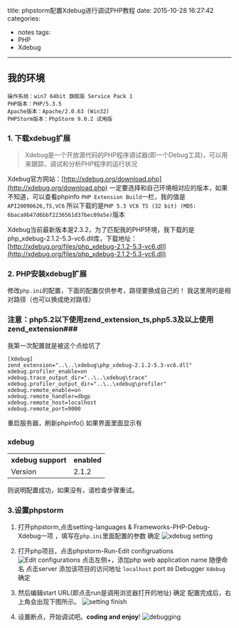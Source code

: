 title: phpstorm配置Xdebug进行调试PHP教程
date: 2015-10-28 16:27:42
categories:
- notes
tags:
- PHP
- Xdebug
---

## 我的环境



	操作系统：win7 64bit 旗舰版 Service Pack 1
	PHP版本：PHP/5.3.5
	Apache版本：Apache/2.0.63 (Win32) 
	PHPStorm版本：PhpStorm 9.0.2 试用版

### 1. 下载xdebug扩展
>Xdebug是一个开放源代码的PHP程序调试器(即一个Debug工具)，可以用来跟踪，调试和分析PHP程序的运行状况

Xdebug官方网站：[http://xdebug.org/download.php](http://xdebug.org/download.php)
一定要选择和自己环境相对应的版本，如果不知道，可以查看phpinfo `PHP Extension Build`一栏，我的值是`API20090626,TS,VC6`
所以下载的是`PHP 5.3 VC6 TS (32 bit) (MD5: 6baca9b47d6bbf2236561d37bec09a5e)`版本

Xdebug当前最新版本是2.3.2，为了匹配我的PHP环境，我下载的是php_xdebug-2.1.2-5.3-vc6.dll库，下载地址：[http://xdebug.org/files/php_xdebug-2.1.2-5.3-vc6.dll](http://xdebug.org/files/php_xdebug-2.1.2-5.3-vc6.dll)

### 2. PHP安装xdebug扩展

修改`php.ini`的配置，下面的配置仅供参考，路径要换成自己的！
我这里用的是相对路径（也可以换成绝对路径）
### 注意：php5.2以下使用zend_extension_ts,php5.3及以上使用zend_extension###
我第一次配置就是被这个点给坑了

	[Xdebug]
	zend_extension="..\..\xdebug\php_xdebug-2.1.2-5.3-vc6.dll"
	xdebug.profiler_enable=on 
	xdebug.trace_output_dir="..\..\xdebug\trace"
	xdebug.profiler_output_dir="..\..\xdebug\profiler"
	xdebug.remote_enable=on
	xdebug.remote_handler=dbgp
	xdebug.remote_host=localhost
	xdebug.remote_port=9000

    
重启服务器，刷新phpinfo()
如果界面里面显示有
### xdebug

<table>
    <tr> 
        <th>xdebug support</th>
        <th>enabled</th>
    </tr>
    <tr>
        <td>Version</td>
		<td>2.1.2</td>
    </tr>
</table>
则说明配置成功，如果没有，请检查步骤重试。

### 3.设置phpstorm
1. 打开phpstorm,点击setting-languages & Frameworks-PHP-Debug-Xdebug一项 ，填写在`php.ini`里面配置的参数 确定
![xdebug setting](http://i13.tietuku.com/db8138c162b74d6d.png)

2. 打开php项目，点击phpstorm-Run-Edit configruations
![Edit configurations](http://i11.tietuku.com/dcea2f96c90ed735.png)
点击左侧+，添加php web application
name 随便命名 
点击server 添加该项目的访问地址 `localhost` port `80` Debugger `Xdebug` 确定

3. 然后编辑start URL(即点击run是调用浏览器打开的地址) 确定
配置完成后，右上角会出现下图所示。
![setting finish](http://i13.tietuku.com/b76c07bf1c79eaf2.png)

4. 设置断点，开始调试吧。**coding and enjoy**!
![debugging](http://i11.tietuku.com/6d73059bcd99d69c.png)
